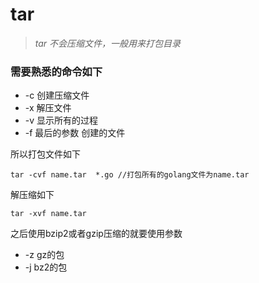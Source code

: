 # tar

> *tar 不会压缩文件，一般用来打包目录*

### 需要熟悉的命令如下

* -c 创建压缩文件
* -x 解压文件
* -v 显示所有的过程
* -f 最后的参数  创建的文件

所以打包文件如下
```shell
tar -cvf name.tar  *.go //打包所有的golang文件为name.tar
```
解压缩如下
```shell
tar -xvf name.tar
```

之后使用bzip2或者gzip压缩的就要使用参数
* -z gz的包
* -j bz2的包